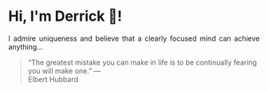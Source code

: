 # Hi, I'm Derrick 👋!
<p align="justify">I admire uniqueness and believe that a clearly focused mind can achieve anything...</p> 
<!-- #quote-start -->
<blockquote>&ldquo;The greatest mistake you can make in life is to be continually fearing you will make one.&rdquo; &mdash; <footer>Elbert Hubbard</footer></blockquote>
<!-- #quote-end -->
